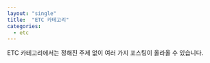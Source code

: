 ```yaml
---
layout: "single"
title:  "ETC 카테고리"
categories:
  - etc
---
```


ETC 카테고리에서는 정해진 주제 없이 여러 가지 포스팅이 올라올 수 있습니다.